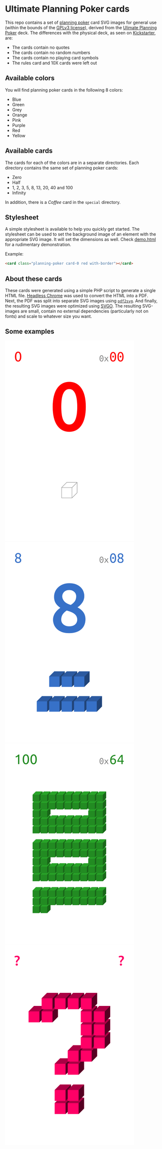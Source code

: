 # Ultimate Planning Poker cards
This repo contains a set of [planning poker](https://en.wikipedia.org/wiki/Planning_poker) card SVG images for general use (within the bounds of the [GPLv3 license](LICENSE)), derived from the [Ulimate Planning Poker](https://ultimateplanningpoker.com) deck. The differences with the physical deck, as seen on [Kickstarter](kickstarter.com/projects/michieldewit/scrum-planning-poker-deck-for-8-developers), are:
-  The cards contain no quotes
- The cards contain no random numbers
- The cards contain no playing card symbols
- The rules card and 10X cards were left out

## Available colors

You will find planning poker cards in the following 8 colors:

- Blue
- Green
- Grey
- Orange
- Pink
- Purple
- Red
- Yellow

## Available cards

The cards for each of the colors are in a separate directories. Each directory contains the same set of planning poker cards:

- Zero
- Half
- 1, 2, 3, 5, 8, 13, 20, 40 and 100
- Infinity

In addition, there is a *Coffee* card in the `special` directory.

## Stylesheet

A simple stylesheet is available to help you quickly get started. The stylesheet can be used to set the background image of an element with the appropriate SVG image. It will set the dimensions as well. Check [demo.html](demo.html) for a rudimentary demonstration.

Example:

```html
<card class="planning-poker card-0 red with-border"></card>
```

## About these cards

These cards were generated using a simple PHP script to generate a single HTML file. [Headless Chrome](https://developers.google.com/web/updates/2017/04/headless-chrome) was used to convert the HTML into a PDF. Next, the PDF was split into separate SVG images using [`pdf2svg`](https://github.com/dawbarton/pdf2svg). And finally, the resulting SVG images were optimized using [SVGO](https://github.com/svg/svgo). The resulting SVG-images are small, contain no external dependencies (particularly not on fonts) and scale to whatever size you want.

## Some examples

![Red 0](red/0.svg) ![Blue 8](blue/8.svg) ![Green 100](green/100.svg) ![Pink question mark](pink/dunno.svg)
